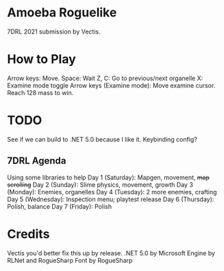 # Amoeba Roguelike

7DRL 2021 submission by Vectis.

# How to Play
Arrow keys: Move.
Space: Wait
Z, C: Go to previous/next organelle
X: Examine mode toggle
    Arrow keys (Examine mode): Move examine cursor.
Reach 128 mass to win.

# TODO
See if we can build to .NET 5.0 because I like it.
Keybinding config?

## 7DRL Agenda
Using some libraries to help
Day 1 (Saturday): Mapgen, movement, ~~map scrolling~~
Day 2 (Sunday): Slime physics, movement, growth
Day 3 (Monday): Enemies, organelles
Day 4 (Tuesday): 2 more enemies, crafting
Day 5 (Wednesday): Inspection menu; playtest release
Day 6 (Thursday): Polish, balance
Day 7 (Friday): Polish

# Credits

Vectis you'd better fix this up by release.
.NET 5.0 by Microsoft
Engine by RLNet and RogueSharp
Font by RogueSharp